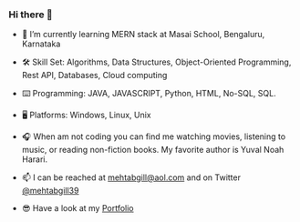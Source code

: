 ### Hi there 👋


- 🌱 I’m currently learning MERN stack at Masai School, Bengaluru, Karnataka
 
- 🛠️ Skill Set: Algorithms, Data Structures, Object-Oriented Programming, Rest API, Databases, Cloud computing

- ⌨️ Programming: JAVA, JAVASCRIPT, Python, HTML, No-SQL, SQL.

- 🖥️ Platforms: Windows, Linux, Unix

- 🎧 When am not coding you can find me watching movies, listening to music, or reading non-fiction books. My favorite author is Yuval Noah Harari.

- 📫 I can be reached at mehtabgill@aol.com and on Twitter [@mehtabgill39](https://twitter.com/mehtabgill39)

- 😎 Have a look at my [Portfolio](https://mehtab-portfolio.herokuapp.com)

